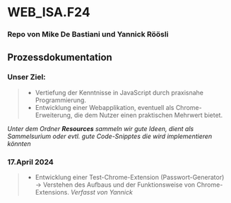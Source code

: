 # WEB_ISA.F24

### Repo von Mike De Bastiani und Yannick Röösli

## Prozessdokumentation

### Unser Ziel:

> - Vertiefung der Kenntnisse in JavaScript durch praxisnahe Programmierung.
> - Entwicklung einer Webapplikation, eventuell als Chrome-Erweiterung, die dem Nutzer einen praktischen Mehrwert bietet.

_Unter dem Ordner **Resources** sammeln wir gute Ideen, dient als Sammelsurium oder evtl. gute Code-Snipptes die wird implementieren könnten_

### 17.April 2024

> - Entwicklung einer Test-Chrome-Extension (Passwort-Generator)
>   <br> -> Verstehen des Aufbaus und der Funktionsweise von Chrome-Extensions. _Verfasst von Yannick_
